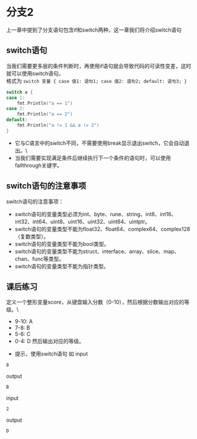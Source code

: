 # 分支2
上一章中提到了分支语句包含if和switch两种，这一章我们将介绍switch语句
## switch语句
当我们需要更多层的条件判断时，再使用if语句就会导致代码的可读性变差，这时就可以使用switch语句。\
格式为 `switch 变量 { case 值1: 语句1; case 值2: 语句2; default: 语句3; }`
```go
switch a {
case 1:
	fmt.Println("a == 1")
case 2:
	fmt.Println("a == 2")
default:
	fmt.Println("a != 1 && a != 2")
}
```
* 它与C语言中的switch不同，不需要使用break显示退出switch，它会自动退出。\
* 当我们需要实现满足条件后继续执行下一个条件的语句时，可以使用fallthrough关键字。

## switch语句的注意事项
switch语句的注意事项：
* switch语句的变量类型必须为int、byte、rune、string、int8、int16、int32、int64、uint8、uint16、uint32、uint64、uintptr。
* switch语句的变量类型不能为float32、float64、complex64、complex128（复数类型）。
* switch语句的变量类型不能为bool类型。
* switch语句的变量类型不能为struct、interface、array、slice、map、chan、func等类型。
* switch语句的变量类型不能为指针类型。

## 课后练习
定义一个整形变量score，从键盘输入分数（0-10），然后根据分数输出对应的等级。\
- 9-10: A
- 7-8: B
- 5-6: C
- 0-4: D
然后输出对应的等级。
* 提示，使用switch语句
如
input
```input
8
```
output
```output
B
```
input
```input
2
```
output
```output
D
```